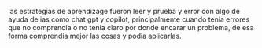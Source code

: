 las estrategias de aprendizage fueron leer y prueba y error con algo de ayuda de ias como chat gpt y copilot, principalmente cuando tenia errores que no comprendia o no tenia claro por donde encarar un problema, de esa forma comprendia mejor las cosas y podia aplicarlas.
